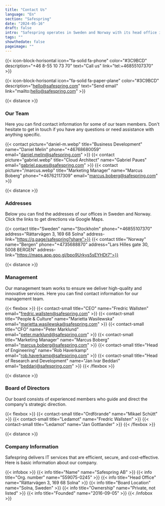 ```yaml
---
title: "Contact Us"
language: "En"
section: "Safespring"
date: "2024-05-16"
draft: false
intro: "Safespring operates in Sweden and Norway with its head office in Solna. The easiest way to contact us is by phone or email."
tags: ""
showthedate: false
pageimage: ""
---
```


{{< icon-block-horisontal icon="fa-solid fa-phone" color="#3C9BCD" description="+46 8-55 10 73 70" text="Call us" link="tel:+46855107370" >}}

{{< icon-block-horisontal icon="fa-solid fa-paper-plane" color="#3C9BCD" description="hello@safespring.com" text="Send email" link="mailto:hello@safespring.com" >}}

{{< distance >}}

### Our Team
Here you can find contact information for some of our team members. Don't hesitate to get in touch if you have any questions or need assistance with anything specific.

{{< contact picture="daniel-m.webp" title="Business Development" name="Daniel Melin" phone="+46768680059" email="daniel.melin@safespring.com" >}}
{{< contact picture="gabriel.webp" title="Cloud Architect" name="Gabriel Paues" email="gabriel.paues@safespring.com" >}}
{{< contact picture="/marcus.webp" title="Marketing Manager" name="Marcus Boberg" phone="+46762117309" email="marcus.boberg@safespring.com" >}}

{{< distance >}}

### Addresses
Below you can find the addresses of our offices in Sweden and Norway. Click the links to get directions via Google Maps.

{{< contact title="Sweden" name="Stockholm" phone="+46855107370" address="Rättarvägen 3, 169 68 Solna" address-link="https://g.page/safespring?share">}}
{{< contact title="Norway" name="Bergen" phone="+4735688870" address="Lars Hilles gate 30, 5008 BERGEN" address-link="https://maps.app.goo.gl/bpo9Urkys5sEYHDt7">}}

{{< distance >}}

### Management
Our management team works to ensure we deliver high-quality and innovative services. Here you can find contact information for our management team.

{{< flexbox >}}
{{< contact-small title="CEO" name="Fredric Wallsten" email="fredric.wallsten@safespring.com" >}}
{{< contact-small title="People & Culture" name="Marietta Wasilewska" email="marietta.wasilewska@safespring.com" >}}
{{< contact-small title="CFO" name="Peter Marklund" email="peter.marklund@safespring.com" >}}
{{< contact-small title="Marketing Manager" name="Marcus Boberg" email="marcus.boberg@safespring.com" >}}
{{< contact-small title="Head of Engineering" name="Rob Haverkamp" email="rob.haverkamp@safespring.com" >}}
{{< contact-small title="Head of Research and Development" name="Jan Ivar Beddari" email="beddari@safespring.com" >}}
{{< /flexbox >}}

{{< distance >}}

### Board of Directors
Our board consists of experienced members who guide and direct the company's strategic direction.

{{< flexbox >}}
{{< contact-small title="Ordförande" name="Mikael Schütt" >}}
{{< contact-small title="Ledamot" name="Fredric Wallsten" >}}
{{< contact-small title="Ledamot" name="Jan Gottlander" >}}
{{< /flexbox >}}

{{< distance >}}

### Company Information
Safespring delivers IT services that are efficient, secure, and cost-effective. Here is basic information about our company.

{{< infobox >}}
{{< info title="Name" name="Safespring AB" >}}
{{< info title="Org. number" name="559075-0245" >}}
{{< info title="Head Office" name="Rättarvägen 3, 169 68 Solna" >}}
{{< info title="Board Location" name="Solna, Sweden" >}}
{{< info title="Ownership" name="Private, not listed" >}}
{{< info title="Founded" name="2016-09-05" >}}
{{< /infobox >}}